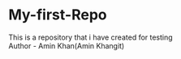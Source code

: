 # My-first-Repo
This is a repository that i have created for testing
<br>
Author - Amin Khan(Amin Khangit)
